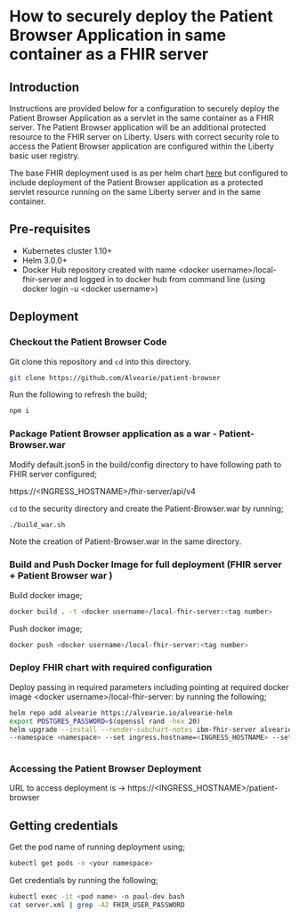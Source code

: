 # How to securely deploy the Patient Browser Application in same container as a FHIR server

## Introduction

Instructions are provided below for a configuration to securely deploy the Patient Browser Application as a servlet in the same container as a FHIR server. The Patient Browser application will be an additional protected resource to the FHIR server on Liberty. Users with correct security role to access the Patient Browser application are configured within the Liberty basic user registry.

The base FHIR deployment used is as per helm chart [here](https://github.com/Alvearie/alvearie-helm/blob/main/charts/ibm-fhir-server/README.md) but configured to include deployment of the Patient Browser application as a protected servlet resource running on the same Liberty server and in the same container.

## Pre-requisites

- Kubernetes cluster 1.10+
- Helm 3.0.0+
- Docker Hub repository created with name \<docker username>/local-fhir-server and logged in to docker hub from command line (using docker login -u \<docker username>)

## Deployment

### Checkout the Patient Browser Code

Git clone this repository and `cd` into this directory.

```bash
git clone https://github.com/Alvearie/patient-browser
```

Run the following to refresh the build;
```bash
npm i
```
  
  
### Package Patient Browser application as a war - Patient-Browser.war

Modify default.json5 in the build/config directory to have following path to FHIR server configured;

https://\<INGRESS_HOSTNAME>/fhir-server/api/v4

`cd` to the security directory and create the Patient-Browser.war by running;

```bash
./build_war.sh
```

Note the creation of Patient-Browser.war in the same directory.

### Build and Push Docker Image for full deployment (FHIR server + Patient Browser war )

Build docker image;

```bash
docker build . -t <docker username>/local-fhir-server:<tag number>
```

Push docker image;

```bash
docker push <docker username>/local-fhir-server:<tag number>
```

### Deploy FHIR chart with required configuration 

Deploy passing in required parameters including pointing at required docker image \<docker username>/local-fhir-server:<tag number> by running the following;

```bash
helm repo add alvearie https://alvearie.io/alvearie-helm
export POSTGRES_PASSWORD=$(openssl rand -hex 20)
helm upgrade --install --render-subchart-notes ibm-fhir-server alvearie/ibm-fhir-server --set postgresql.postgresqlPassword=${POSTGRES_PASSWORD} 
--namespace <namespace> --set ingress.hostname=<INGRESS_HOSTNAME> --set 'ingress.annotations.nginx\.ingress\.kubernetes\.io/backend-protocol=HTTPS' --set image.repository=<docker username>/local-fhir-server --set image.tag=<tag number>  
  
```

### Accessing the Patient Browser Deployment

URL to access deployment is -> https://\<INGRESS_HOSTNAME>/patient-browser

## Getting credentials
  
Get the pod name of running deployment using;

```bash
kubectl get pods -n <your namespace>
```

Get credentials by running the following;

```bash
kubectl exec -it <pod name> -n paul-dev bash
cat server.xml | grep -A2 FHIR_USER_PASSWORD
```

